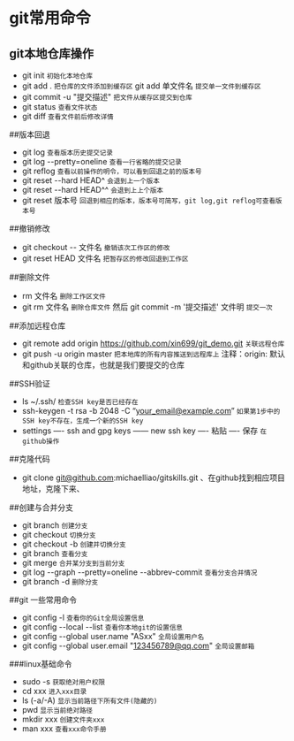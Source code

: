 # git常用命令
## git本地仓库操作
- git init `初始化本地仓库`
- git add . `把仓库的文件添加到缓存区`   git add 单文件名 `提交单一文件到缓存区`
- git commit -u "提交描述" `把文件从缓存区提交到仓库`
- git status `查看文件状态`
- git diff `查看文件前后修改详情`

##版本回退
+ git log `查看版本历史提交记录`
+ git log --pretty=oneline `查看一行省略的提交记录`
+ git reflog `查看以前操作的明令，可以看到回退之前的版本号`
+ git reset --hard HEAD^ `会退到上一个版本`
+ git reset --hard HEAD^^ `会退到上上个版本`
+ git reset 版本号 `回退到相应的版本，版本号可简写，git log,git reflog可查看版本号`

##撤销修改
- git checkout -- 文件名 `撤销该次工作区的修改`
- git reset HEAD 文件名  `把暂存区的修改回退到工作区`

##删除文件
+ rm 文件名  `删除工作区文件`
+ git rm 文件名 `删除仓库文件` 然后  git commit -m '提交描述' 文件明  `提交一次`

##添加远程仓库
- git remote add origin https://github.com/xin699/git_demo.git `关联远程仓库`
- git push -u origin master `把本地库的所有内容推送到远程库上`  注释：origin: 默认和github关联的仓库，也就是我们要提交的仓库

##SSH验证
+ ls ~/.ssh/ `检查SSH key是否已经存在`
+ ssh-keygen -t rsa -b 2048 -C “your_email@example.com”  `如果第1步中的SSH key不存在，生成一个新的SSH key`
+ settings —- ssh and gpg keys —— new ssh key —- 粘贴 —- 保存 `在github操作`

##克隆代码
- git clone git@github.com:michaelliao/gitskills.git 、在github找到相应项目地址，克隆下来、

##创建与合并分支
+ git branch <name> `创建分支`
+ git checkout <name> `切换分支`
+ git checkout -b <name> `创建并切换分支`
+ git branch  `查看分支`
+ git merge <name> `合并某分支到当前分支`
+ git log --graph --pretty=oneline --abbrev-commit  `查看分支合并情况`
+ git branch -d <name>  `删除分支`

##git 一些常用命令
- git config -l `查看你的Git全局设置信息`
- git config --local --list `查看你本地git的设置信息`
- git config --global user.name "ASxx"  `全局设置用户名`
- git config --global user.email "123456789@qq.com" `全局设置邮箱`

###linux基础命令
+ sudo -s   `获取绝对用户权限`
+ cd xxx    `进入xxx目录`
+ ls (-a/-A)   `显示当前路径下所有文件(隐藏的)`
+ pwd       `显示当前绝对路径`
+ mkdir  xxx   `创建文件夹xxx`
+ man xxx     `查看xxx命令手册`